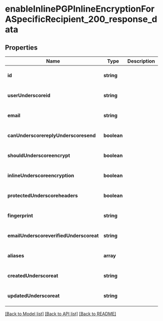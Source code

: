 # enableInlinePGPInlineEncryptionForASpecificRecipient_200_response_data

## Properties
Name | Type | Description | Notes
------------ | ------------- | ------------- | -------------
**id** | **string** |  | [optional] [default to null]
**userUnderscoreid** | **string** |  | [optional] [default to null]
**email** | **string** |  | [optional] [default to null]
**canUnderscorereplyUnderscoresend** | **boolean** |  | [optional] [default to null]
**shouldUnderscoreencrypt** | **boolean** |  | [optional] [default to null]
**inlineUnderscoreencryption** | **boolean** |  | [optional] [default to null]
**protectedUnderscoreheaders** | **boolean** |  | [optional] [default to null]
**fingerprint** | **string** |  | [optional] [default to null]
**emailUnderscoreverifiedUnderscoreat** | **string** |  | [optional] [default to null]
**aliases** | **array** |  | [optional] [default to null]
**createdUnderscoreat** | **string** |  | [optional] [default to null]
**updatedUnderscoreat** | **string** |  | [optional] [default to null]

[[Back to Model list]](../README.md#documentation-for-models) [[Back to API list]](../README.md#documentation-for-api-endpoints) [[Back to README]](../README.md)


